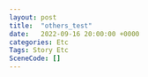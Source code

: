 ```yaml
---
layout: post
title:  "others_test"
date:   2022-09-16 20:00:00 +0000
categories: Etc
Tags: Story Etc
SceneCode: []
---
```

